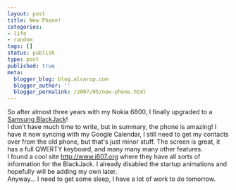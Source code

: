 ```yaml
---
layout: post
title: New Phone!
categories:
- life
- random
tags: []
status: publish
type: post
published: true
meta:
  blogger_blog: blog.alvarop.com
  blogger_author: ''
  blogger_permalink: /2007/05/new-phone.html
---
```

So after almost three years with my Nokia 6800, I finally upgraded to a <a href="http://www.samsungblackjack.com/">Samsung BlackJack</a>!<br />I don't have much time to write, but in summary, the phone is amazing! I have it now syncing with my Google Calendar, I still need to get my contacts over from the old phone, but that's just minor stuff. The screen is great, it has a full QWERTY keyboard, and many many many other features.<br />I found a cool site <a href="http://www.i607.org">http://www.i607.org</a> where they have all sorts of information for the BlackJack. I already disabled the startup animations and hopefully will be adding my own later.<br />Anyway... I need to get some sleep, I have a lot of work to do tomorrow.
